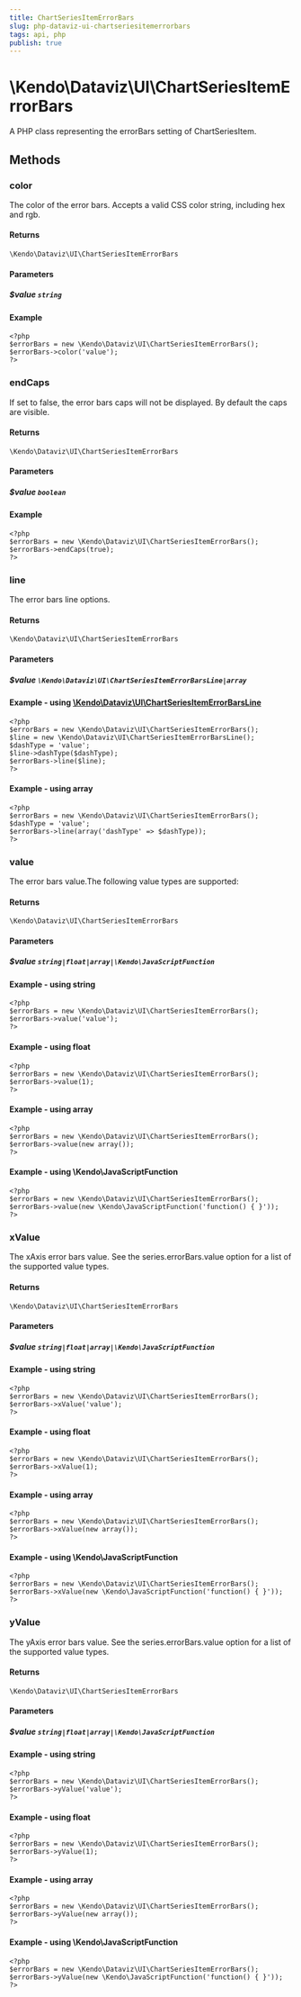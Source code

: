 ```yaml
---
title: ChartSeriesItemErrorBars
slug: php-dataviz-ui-chartseriesitemerrorbars
tags: api, php
publish: true
---
```


# \Kendo\Dataviz\UI\ChartSeriesItemErrorBars

A PHP class representing the errorBars setting of ChartSeriesItem.


## Methods

### color
The color of the error bars. Accepts a valid CSS color string, including hex and rgb.

#### Returns
`\Kendo\Dataviz\UI\ChartSeriesItemErrorBars`

#### Parameters

##### $value `string`



#### Example 
    <?php
    $errorBars = new \Kendo\Dataviz\UI\ChartSeriesItemErrorBars();
    $errorBars->color('value');
    ?>

### endCaps
If set to false, the error bars caps will not be displayed. By default the caps are visible.

#### Returns
`\Kendo\Dataviz\UI\ChartSeriesItemErrorBars`

#### Parameters

##### $value `boolean`



#### Example 
    <?php
    $errorBars = new \Kendo\Dataviz\UI\ChartSeriesItemErrorBars();
    $errorBars->endCaps(true);
    ?>

### line

The error bars line options.

#### Returns
`\Kendo\Dataviz\UI\ChartSeriesItemErrorBars`

#### Parameters

##### $value `\Kendo\Dataviz\UI\ChartSeriesItemErrorBarsLine|array`


#### Example - using [\Kendo\Dataviz\UI\ChartSeriesItemErrorBarsLine](/api/wrappers/php/Kendo/Dataviz/UI/ChartSeriesItemErrorBarsLine)
    <?php
    $errorBars = new \Kendo\Dataviz\UI\ChartSeriesItemErrorBars();
    $line = new \Kendo\Dataviz\UI\ChartSeriesItemErrorBarsLine();
    $dashType = 'value';
    $line->dashType($dashType);
    $errorBars->line($line);
    ?>

#### Example - using array

    <?php
    $errorBars = new \Kendo\Dataviz\UI\ChartSeriesItemErrorBars();
    $dashType = 'value';
    $errorBars->line(array('dashType' => $dashType));
    ?>

### value
The error bars value.The following value types are supported:

#### Returns
`\Kendo\Dataviz\UI\ChartSeriesItemErrorBars`

#### Parameters

##### $value `string|float|array|\Kendo\JavaScriptFunction`



#### Example  - using string
    <?php
    $errorBars = new \Kendo\Dataviz\UI\ChartSeriesItemErrorBars();
    $errorBars->value('value');
    ?>

#### Example  - using float
    <?php
    $errorBars = new \Kendo\Dataviz\UI\ChartSeriesItemErrorBars();
    $errorBars->value(1);
    ?>

#### Example  - using array
    <?php
    $errorBars = new \Kendo\Dataviz\UI\ChartSeriesItemErrorBars();
    $errorBars->value(new array());
    ?>

#### Example  - using \Kendo\JavaScriptFunction
    <?php
    $errorBars = new \Kendo\Dataviz\UI\ChartSeriesItemErrorBars();
    $errorBars->value(new \Kendo\JavaScriptFunction('function() { }'));
    ?>

### xValue
The xAxis error bars value. See the series.errorBars.value option for a list of the supported value types.

#### Returns
`\Kendo\Dataviz\UI\ChartSeriesItemErrorBars`

#### Parameters

##### $value `string|float|array|\Kendo\JavaScriptFunction`



#### Example  - using string
    <?php
    $errorBars = new \Kendo\Dataviz\UI\ChartSeriesItemErrorBars();
    $errorBars->xValue('value');
    ?>

#### Example  - using float
    <?php
    $errorBars = new \Kendo\Dataviz\UI\ChartSeriesItemErrorBars();
    $errorBars->xValue(1);
    ?>

#### Example  - using array
    <?php
    $errorBars = new \Kendo\Dataviz\UI\ChartSeriesItemErrorBars();
    $errorBars->xValue(new array());
    ?>

#### Example  - using \Kendo\JavaScriptFunction
    <?php
    $errorBars = new \Kendo\Dataviz\UI\ChartSeriesItemErrorBars();
    $errorBars->xValue(new \Kendo\JavaScriptFunction('function() { }'));
    ?>

### yValue
The yAxis error bars value. See the series.errorBars.value option for a list of the supported value types.

#### Returns
`\Kendo\Dataviz\UI\ChartSeriesItemErrorBars`

#### Parameters

##### $value `string|float|array|\Kendo\JavaScriptFunction`



#### Example  - using string
    <?php
    $errorBars = new \Kendo\Dataviz\UI\ChartSeriesItemErrorBars();
    $errorBars->yValue('value');
    ?>

#### Example  - using float
    <?php
    $errorBars = new \Kendo\Dataviz\UI\ChartSeriesItemErrorBars();
    $errorBars->yValue(1);
    ?>

#### Example  - using array
    <?php
    $errorBars = new \Kendo\Dataviz\UI\ChartSeriesItemErrorBars();
    $errorBars->yValue(new array());
    ?>

#### Example  - using \Kendo\JavaScriptFunction
    <?php
    $errorBars = new \Kendo\Dataviz\UI\ChartSeriesItemErrorBars();
    $errorBars->yValue(new \Kendo\JavaScriptFunction('function() { }'));
    ?>


